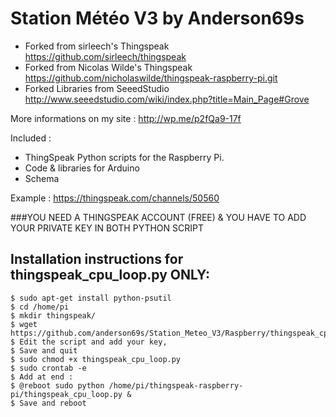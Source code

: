 # Station Météo V3 by Anderson69s

- Forked from sirleech's Thingspeak <https://github.com/sirleech/thingspeak>
- Forked from Nicolas Wilde's Thingspeak <https://github.com/nicholaswilde/thingspeak-raspberry-pi.git>
- Forked Libraries from SeeedStudio <http://www.seeedstudio.com/wiki/index.php?title=Main_Page#Grove>

More informations on my site : <http://wp.me/p2fQa9-17f>

Included :

- ThingSpeak Python scripts for the Raspberry Pi.
- Code & libraries for Arduino
- Schema

Example : <https://thingspeak.com/channels/50560>

###YOU NEED A THINGSPEAK ACCOUNT (FREE) & YOU HAVE TO ADD YOUR PRIVATE KEY IN BOTH PYTHON SCRIPT

## Installation instructions for thingspeak_cpu_loop.py ONLY:

```
$ sudo apt-get install python-psutil
$ cd /home/pi
$ mkdir thingspeak/
$ wget https://github.com/anderson69s/Station_Meteo_V3/Raspberry/thingspeak_cpu_loop.py
$ Edit the script and add your key, 
$ Save and quit
$ sudo chmod +x thingspeak_cpu_loop.py
$ sudo crontab -e
$ Add at end :
$ @reboot sudo python /home/pi/thingspeak-raspberry-pi/thingspeak_cpu_loop.py &
$ Save and reboot



